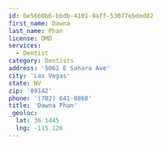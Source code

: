 ```yaml
---
id: 6e5660b6-bbdb-4101-9aff-53077ebded82
first_name: Dawna
last_name: Phan
license: DMD
services:
  - Dentist
category: Dentists
address: '5061 E Sahara Ave'
city: 'Las Vegas'
state: NV
zip: '89142'
phone: '(702) 641-8868'
title: 'Dawna Phan'
_geoloc:
  lat: 36.1445
  lng: -115.126
---
```

